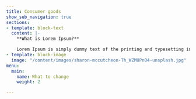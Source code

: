 ```yaml
---
title: Consumer goods
show_sub_navigation: true
sections:
- template: block-text
  content: |-
    **What is Lorem Ipsum?**

    Lorem Ipsum is simply dummy text of the printing and typesetting industry. Lorem Ipsum has been the industry's standard dummy text ever since the 1500s, when an unknown printer took a galley of type and scrambled it to make a type specimen book. It has survived not only five centuries, but also the leap into electronic typesetting, remaining essentially unchanged. It was popularised in the 1960s with the release of Letraset sheets containing Lorem Ipsum passages, and more recently with desktop publishing software like Aldus PageMaker including versions of Lorem Ipsum.
- template: block-image
  image: "/content/images/sharon-mccutcheon-Th_WZMUPnO4-unsplash.jpg"
menu:
  main:
    name: What to change
    weight: 2

---
```

